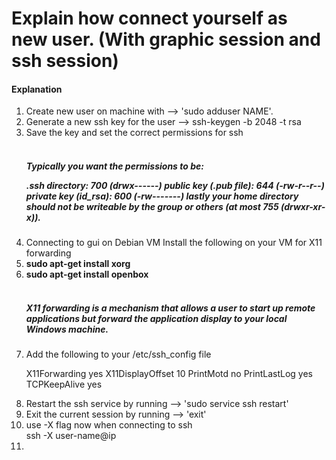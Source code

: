<h1>Explain how connect yourself as new user. (With graphic session and ssh session)</h1>


<h4>Explanation</h4>
<ol>
<li>Create new user on machine with --> 'sudo adduser NAME'.</li>
<li>Generate a new ssh key for the user -->  ssh-keygen -b 2048 -t rsa</li>
<li>Save the key and set the correct permissions for ssh</li></br>
<h5>
Typically you want the permissions to be:

.ssh directory: 700 (drwx------)
public key (.pub file): 644 (-rw-r--r--)
private key (id_rsa): 600 (-rw-------)
lastly your home directory should not be writeable by the group or others (at most 755 (drwxr-xr-x)).
</h5>

<li>Connecting to gui on Debian VM
Install the following on your VM for X11 forwarding 
<li><b>sudo apt-get install xorg</b></li>
<li><b>sudo apt-get install openbox</b></li>
</li><br/>

<h5> X11 forwarding is a mechanism that allows a user to start up remote applications but forward the application display to your local Windows machine.</h5>

<li>Add the following to your /etc/ssh_config file</li>

<p>
X11Forwarding yes
X11DisplayOffset 10
PrintMotd no
PrintLastLog yes
TCPKeepAlive yes
</p>

<li>Restart the ssh service by running --> 'sudo service ssh restart'</li>

<li>Exit the current session by running --> 'exit'</li>
<li>use -X flag now when connecting to ssh </li>
ssh -X user-name@ip
<li></li>

</ol>